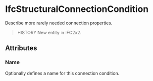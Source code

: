 # IfcStructuralConnectionCondition

Describe more rarely needed connection properties.<!-- end of definition -->

> HISTORY New entity in IFC2x2.

## Attributes

### Name
Optionally defines a name for this connection condition.
